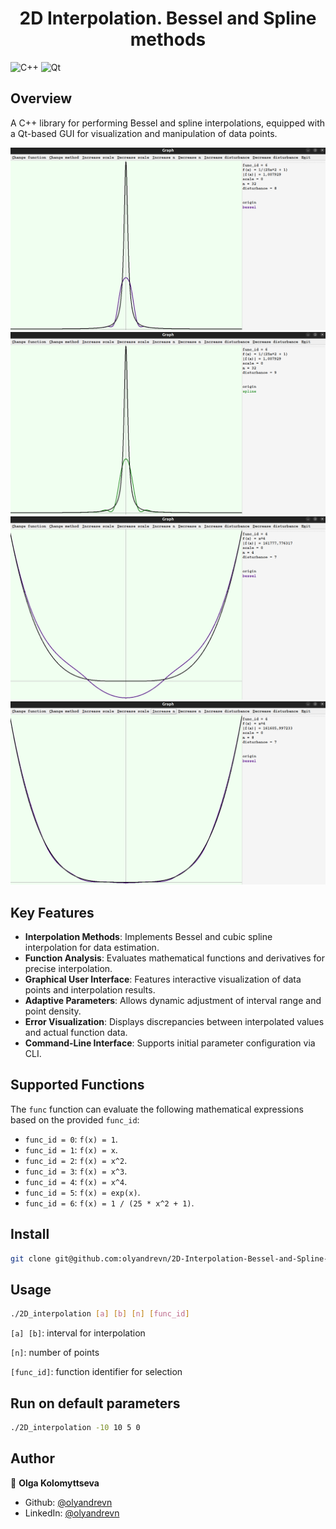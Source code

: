 <h1 align="center">2D Interpolation. Bessel and Spline methods</h1>
<p>
</p>

![C++](https://img.shields.io/badge/c++-%2300599C.svg?style=for-the-badge&logo=c%2B%2B&logoColor=white)
![Qt](https://img.shields.io/badge/Qt-%23217346.svg?style=for-the-badge&logo=Qt&logoColor=white)

## Overview
A C++ library for performing Bessel and spline interpolations, equipped with a Qt-based GUI for visualization and manipulation of data points.

<img src="img/Screenshot from 2023-11-08 14-34-43.png" width="595"/> <img src="img/Screenshot from 2023-11-08 14-35-43.png" width="595"/> 
<img src="img/Screenshot from 2023-11-08 14-37-49.png" width="595"/> <img src="img/Screenshot from 2023-11-08 14-38-03.png" width="595"/> 

## Key Features
- **Interpolation Methods**: Implements Bessel and cubic spline interpolation for data estimation.
- **Function Analysis**: Evaluates mathematical functions and derivatives for precise interpolation.
- **Graphical User Interface**: Features interactive visualization of data points and interpolation results.
- **Adaptive Parameters**: Allows dynamic adjustment of interval range and point density.
- **Error Visualization**: Displays discrepancies between interpolated values and actual function data.
- **Command-Line Interface**: Supports initial parameter configuration via CLI.

## Supported Functions
The `func` function can evaluate the following mathematical expressions based on the provided `func_id`:
- `func_id = 0`: `f(x) = 1`.
- `func_id = 1`: `f(x) = x`.
- `func_id = 2`: `f(x) = x^2`.
- `func_id = 3`: `f(x) = x^3`.
- `func_id = 4`: `f(x) = x^4`.
- `func_id = 5`: `f(x) = exp(x)`.
- `func_id = 6`: `f(x) = 1 / (25 * x^2 + 1)`.

  
## Install

```sh
git clone git@github.com:olyandrevn/2D-Interpolation-Bessel-and-Spline-methods.git
```

## Usage

```sh
./2D_interpolation [a] [b] [n] [func_id]
```

```[a] [b]```: interval for interpolation

```[n]```: number of points

```[func_id]```: function identifier for selection



## Run on default parameters

```sh
./2D_interpolation -10 10 5 0
```

## Author

👤 **Olga Kolomyttseva**

* Github: [@olyandrevn](https://github.com/olyandrevn)
* LinkedIn: [@olyandrevn](https://linkedin.com/in/olyandrevn)
